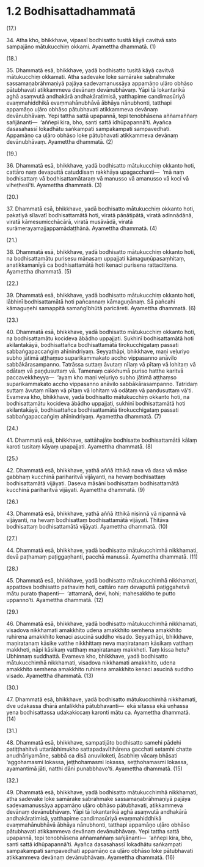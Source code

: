 # 1.2 Bodhisattadhammatā

(17.)

34\. Atha kho, bhikkhave, vipassī bodhisatto tusitā kāyā cavitvā sato sampajāno mātukucchiṃ okkami. Ayamettha dhammatā. (1)

(18.)

35\. Dhammatā esā, bhikkhave, yadā bodhisatto tusitā kāyā cavitvā mātukucchiṃ okkamati. Atha sadevake loke samārake sabrahmake sassamaṇabrāhmaṇiyā pajāya sadevamanussāya appamāṇo uḷāro obhāso pātubhavati atikkammeva devānaṃ devānubhāvaṃ. Yāpi tā lokantarikā aghā asaṃvutā andhakārā andhakāratimisā, yatthapime candimasūriyā evaṃmahiddhikā evaṃmahānubhāvā ābhāya nānubhonti, tatthapi appamāṇo uḷāro obhāso pātubhavati atikkammeva devānaṃ devānubhāvaṃ. Yepi tattha sattā upapannā, tepi tenobhāsena aññamaññaṃ sañjānanti—  ‘aññepi kira, bho, santi sattā idhūpapannā’ti. Ayañca dasasahassī lokadhātu saṅkampati sampakampati sampavedhati. Appamāṇo ca uḷāro obhāso loke pātubhavati atikkammeva devānaṃ devānubhāvaṃ. Ayamettha dhammatā. (2)

(19.)

36\. Dhammatā esā, bhikkhave, yadā bodhisatto mātukucchiṃ okkanto hoti, cattāro naṃ devaputtā catuddisaṃ rakkhāya upagacchanti—  ‘mā naṃ bodhisattaṃ vā bodhisattamātaraṃ vā manusso vā amanusso vā koci vā viheṭhesī’ti. Ayamettha dhammatā. (3)

(20.)

37\. Dhammatā esā, bhikkhave, yadā bodhisatto mātukucchiṃ okkanto hoti, pakatiyā sīlavatī bodhisattamātā hoti, viratā pāṇātipātā, viratā adinnādānā, viratā kāmesumicchācārā, viratā musāvādā, viratā surāmerayamajjappamādaṭṭhānā. Ayamettha dhammatā. (4)

(21.)

38\. Dhammatā esā, bhikkhave, yadā bodhisatto mātukucchiṃ okkanto hoti, na bodhisattamātu purisesu mānasaṃ uppajjati kāmaguṇūpasaṃhitaṃ, anatikkamanīyā ca bodhisattamātā hoti kenaci purisena rattacittena. Ayamettha dhammatā. (5)

(22.)

39\. Dhammatā esā, bhikkhave, yadā bodhisatto mātukucchiṃ okkanto hoti, lābhinī bodhisattamātā hoti pañcannaṃ kāmaguṇānaṃ. Sā pañcahi kāmaguṇehi samappitā samaṅgībhūtā paricāreti. Ayamettha dhammatā. (6)

(23.)

40\. Dhammatā esā, bhikkhave, yadā bodhisatto mātukucchiṃ okkanto hoti, na bodhisattamātu kocideva ābādho uppajjati. Sukhinī bodhisattamātā hoti akilantakāyā, bodhisattañca bodhisattamātā tirokucchigataṃ passati sabbaṅgapaccaṅgiṃ ahīnindriyaṃ. Seyyathāpi, bhikkhave, maṇi veḷuriyo subho jātimā aṭṭhaṃso suparikammakato accho vippasanno anāvilo sabbākārasampanno. Tatrāssa suttaṃ āvutaṃ nīlaṃ vā pītaṃ vā lohitaṃ vā odātaṃ vā paṇḍusuttaṃ vā. Tamenaṃ cakkhumā puriso hatthe karitvā paccavekkheyya—  ‘ayaṃ kho maṇi veḷuriyo subho jātimā aṭṭhaṃso suparikammakato accho vippasanno anāvilo sabbākārasampanno. Tatridaṃ suttaṃ āvutaṃ nīlaṃ vā pītaṃ vā lohitaṃ vā odātaṃ vā paṇḍusuttaṃ vā’ti. Evameva kho, bhikkhave, yadā bodhisatto mātukucchiṃ okkanto hoti, na bodhisattamātu kocideva ābādho uppajjati, sukhinī bodhisattamātā hoti akilantakāyā, bodhisattañca bodhisattamātā tirokucchigataṃ passati sabbaṅgapaccaṅgiṃ ahīnindriyaṃ. Ayamettha dhammatā. (7)

(24.)

41\. Dhammatā esā, bhikkhave, sattāhajāte bodhisatte bodhisattamātā kālaṃ karoti tusitaṃ kāyaṃ upapajjati. Ayamettha dhammatā. (8)

(25.)

42\. Dhammatā esā, bhikkhave, yathā aññā itthikā nava vā dasa vā māse gabbhaṃ kucchinā pariharitvā vijāyanti, na hevaṃ bodhisattaṃ bodhisattamātā vijāyati. Daseva māsāni bodhisattaṃ bodhisattamātā kucchinā pariharitvā vijāyati. Ayamettha dhammatā. (9)

(26.)

43\. Dhammatā esā, bhikkhave, yathā aññā itthikā nisinnā vā nipannā vā vijāyanti, na hevaṃ bodhisattaṃ bodhisattamātā vijāyati. Ṭhitāva bodhisattaṃ bodhisattamātā vijāyati. Ayamettha dhammatā. (10)

(27.)

44\. Dhammatā esā, bhikkhave, yadā bodhisatto mātukucchimhā nikkhamati, devā paṭhamaṃ paṭiggaṇhanti, pacchā manussā. Ayamettha dhammatā. (11)

(28.)

45\. Dhammatā esā, bhikkhave, yadā bodhisatto mātukucchimhā nikkhamati, appattova bodhisatto pathaviṃ hoti, cattāro naṃ devaputtā paṭiggahetvā mātu purato ṭhapenti—  ‘attamanā, devi, hohi; mahesakkho te putto uppanno’ti. Ayamettha dhammatā. (12)

(29.)

46\. Dhammatā esā, bhikkhave, yadā bodhisatto mātukucchimhā nikkhamati, visadova nikkhamati amakkhito udena amakkhito semhena amakkhito ruhirena amakkhito kenaci asucinā suddho visado. Seyyathāpi, bhikkhave, maṇiratanaṃ kāsike vatthe nikkhittaṃ neva maṇiratanaṃ kāsikaṃ vatthaṃ makkheti, nāpi kāsikaṃ vatthaṃ maṇiratanaṃ makkheti. Taṃ kissa hetu? Ubhinnaṃ suddhattā. Evameva kho, bhikkhave, yadā bodhisatto mātukucchimhā nikkhamati, visadova nikkhamati amakkhito, udena amakkhito semhena amakkhito ruhirena amakkhito kenaci asucinā suddho visado. Ayamettha dhammatā. (13)

(30.)

47\. Dhammatā esā, bhikkhave, yadā bodhisatto mātukucchimhā nikkhamati, dve udakassa dhārā antalikkhā pātubhavanti—  ekā sītassa ekā uṇhassa yena bodhisattassa udakakiccaṃ karonti mātu ca. Ayamettha dhammatā. (14)

(31.)

48\. Dhammatā esā, bhikkhave, sampatijāto bodhisatto samehi pādehi patiṭṭhahitvā uttarābhimukho sattapadavītihārena gacchati setamhi chatte anudhāriyamāne, sabbā ca disā anuviloketi, āsabhiṃ vācaṃ bhāsati ‘aggohamasmi lokassa, jeṭṭhohamasmi lokassa, seṭṭhohamasmi lokassa, ayamantimā jāti, natthi dāni punabbhavo’ti. Ayamettha dhammatā. (15)

(32.)

49\. Dhammatā esā, bhikkhave, yadā bodhisatto mātukucchimhā nikkhamati, atha sadevake loke samārake sabrahmake sassamaṇabrāhmaṇiyā pajāya sadevamanussāya appamāṇo uḷāro obhāso pātubhavati, atikkammeva devānaṃ devānubhāvaṃ. Yāpi tā lokantarikā aghā asaṃvutā andhakārā andhakāratimisā, yatthapime candimasūriyā evaṃmahiddhikā evaṃmahānubhāvā ābhāya nānubhonti, tatthapi appamāṇo uḷāro obhāso pātubhavati atikkammeva devānaṃ devānubhāvaṃ. Yepi tattha sattā upapannā, tepi tenobhāsena aññamaññaṃ sañjānanti—  ‘aññepi kira, bho, santi sattā idhūpapannā’ti. Ayañca dasasahassī lokadhātu saṅkampati sampakampati sampavedhati appamāṇo ca uḷāro obhāso loke pātubhavati atikkammeva devānaṃ devānubhāvaṃ. Ayamettha dhammatā. (16)
